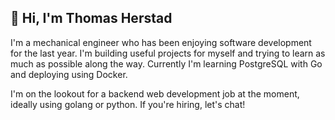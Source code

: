 ## 👋 Hi, I'm Thomas Herstad

I'm a mechanical engineer who has been enjoying software development for the last year. I'm building useful projects for myself and trying to learn as much as possible along the way. Currently I'm learning PostgreSQL with Go and deploying using Docker.

I'm on the lookout for a backend web development job at the moment, ideally using golang or python. If you're hiring, let's chat!

<!--
**thomasherstad/thomasherstad** is a ✨ _special_ ✨ repository because its `README.md` (this file) appears on your GitHub profile.

Here are some ideas to get you started:

- 🔭 I’m currently working on ...
- 🌱 I’m currently learning ...
- 👯 I’m looking to collaborate on ...
- 🤔 I’m looking for help with ...
- 💬 Ask me about ...
- 📫 How to reach me: ...
- 😄 Pronouns: ...
- ⚡ Fun fact: ...
-->
